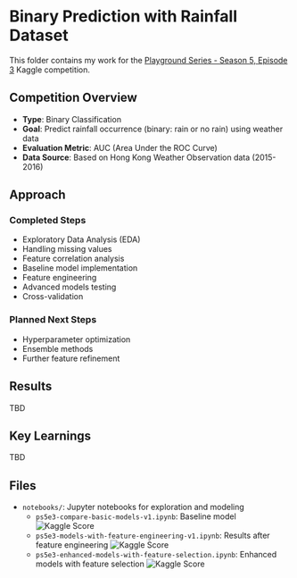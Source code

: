 # Binary Prediction with Rainfall Dataset

This folder contains my work for the [Playground Series - Season 5, Episode 3](https://www.kaggle.com/competitions/playground-series-s5e3) Kaggle competition.

## Competition Overview
- **Type**: Binary Classification
- **Goal**: Predict rainfall occurrence (binary: rain or no rain) using weather data
- **Evaluation Metric**: AUC (Area Under the ROC Curve)
- **Data Source**: Based on Hong Kong Weather Observation data (2015-2016)

## Approach

### Completed Steps
- Exploratory Data Analysis (EDA)
- Handling missing values
- Feature correlation analysis
- Baseline model implementation
- Feature engineering
- Advanced models testing
- Cross-validation

### Planned Next Steps
- Hyperparameter optimization
- Ensemble methods
- Further feature refinement

## Results
TBD
<!-- 
- **Current AUC Score**: 0.8726
- **Model**: Logistic Regression with default parameters
- **Leaderboard Position**: 1321/2792
-->

## Key Learnings
TBD

## Files
- `notebooks/`: Jupyter notebooks for exploration and modeling
  - `ps5e3-compare-basic-models-v1.ipynb`: Baseline model ![Kaggle Score](https://img.shields.io/badge/Kaggle%20Score-0.85679-blue)
  - `ps5e3-models-with-feature-engineering-v1.ipynb`: Results after feature engineering ![Kaggle Score](https://img.shields.io/badge/Kaggle%20Score-0.86511-blue)
  - `ps5e3-enhanced-models-with-feature-selection.ipynb`: Enhanced models with feature selection ![Kaggle Score](https://img.shields.io/badge/Kaggle%20Score-0.86618-blue)
